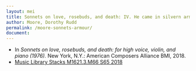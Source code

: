 ```yaml
---
layout: mei
title: Sonnets on love, rosebuds, and death: IV. He came in silvern armour
author: Moore, Dorothy Rudd
permalink: /moore-sonnets-armour/
document:
---
```


- In *Sonnets on love, rosebuds, and death: for high voice, violin, and piano (1976).* New York, N.Y.: American Composers Alliance BMI, 2018.
- <a href="https://tufts.primo.exlibrisgroup.com/permalink/01TUN_INST/1kc9gia/alma991018220948503851" target="_blank">Music Library Stacks M1621.3.M66 S65 2018</a>
